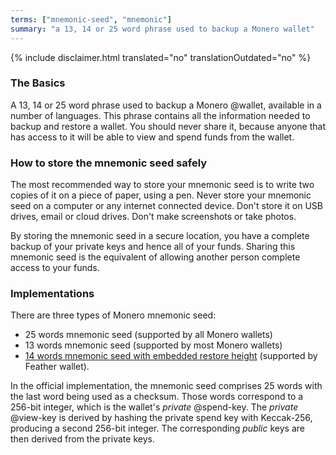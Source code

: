 ```yaml
---
terms: ["mnemonic-seed", "mnemonic"]
summary: "a 13, 14 or 25 word phrase used to backup a Monero wallet"
---
```


{% include disclaimer.html translated="no" translationOutdated="no" %}
### The Basics

A 13, 14 or 25 word phrase used to backup a Monero @wallet, available in a number of languages. This phrase contains all the information needed to backup and restore a wallet. You should never share it, because anyone that has access to it will be able to view and spend funds from the wallet.

### How to store the mnemonic seed safely

The most recommended way to store your mnemonic seed is to write two copies of it on a piece of paper, using a pen. Never store your mnemonic seed on a computer or any internet connected device. Don't store it on USB drives, email or cloud drives. Don't make screenshots or take photos.

By storing the mnemonic seed in a secure location, you have a complete backup of your private keys and hence all of your funds. Sharing this mnemonic seed is the equivalent of allowing another person complete access to your funds.

### Implementations

There are three types of Monero mnemonic seed:
- 25 words mnemonic seed (supported by all Monero wallets)
- 13 words mnemonic seed (supported by most Monero wallets)
- [14 words mnemonic seed with embedded restore height](https://github.com/tevador/monero-seed) (supported by Feather wallet).

In the official implementation, the mnemonic seed comprises 25 words with the last word being used as a checksum. Those words correspond to a 256-bit integer, which is the wallet's *private* @spend-key. The *private* @view-key is derived by hashing the private spend key with Keccak-256, producing a second 256-bit integer. The corresponding *public* keys are then derived from the private keys.
